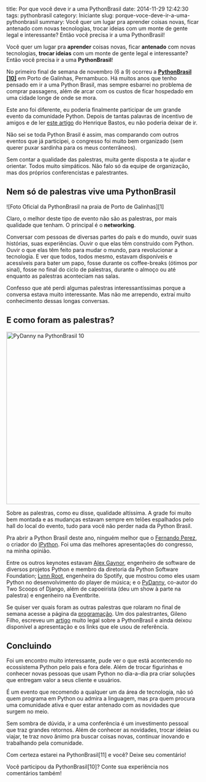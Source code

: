 title: Por que você deve ir a uma PythonBrasil
date: 2014-11-29 12:42:30
tags: pythonbrasil
category: Iniciante
slug: porque-voce-deve-ir-a-uma-pythonbrasil
summary: Você quer um lugar pra aprender coisas novas, ficar antenado com novas tecnologias, trocar ideias com um monte de gente legal e interessante? Então você precisa ir a uma PythonBrasil!

<p dir="ltr">Voc&ecirc; quer um lugar pra <strong>aprender</strong> coisas novas, ficar <strong>antenado</strong> com novas tecnologias, <strong>trocar ideias</strong> com um monte de gente legal e interessante? Ent&atilde;o voc&ecirc; precisa ir a uma <strong>PythonBrasil</strong>!</p>
<p dir="ltr"></p>
<p dir="ltr">No primeiro final de semana de novembro (6 a 9) ocorreu a <a href="http://2014.pythonbrasil.org.br/" target="_blank" class="external"><strong>PythonBrasil [10]</strong></a> em Porto de Galinhas, Pernambuco. H&aacute; muitos anos que tenho pensado em ir a uma Python Brasil, mas sempre esbarrei no problema de comprar passagens, al&eacute;m de arcar com os custos de ficar hospedado em uma cidade longe de onde se mora.</p>
<p></p>
<p dir="ltr">Este ano foi diferente, eu poderia finalmente participar de um grande evento da comunidade Python. Depois de tantas palavras de incentivo de amigos e de ler <a href="http://henriquebastos.net/porque-voce-precisa-ir-na-pythonbrasil-2014/#more-1352" target="_blank">este artigo</a> do Henrique Bastos, eu n&atilde;o poderia deixar de ir.</p>
<p></p>
<p dir="ltr">N&atilde;o sei se toda Python Brasil &eacute; assim, mas comparando com outros eventos que j&aacute; participei, o congresso foi muito bem organizado (sem querer puxar sardinha para os meus conterr&acirc;neos).</p>
<p></p>
<p dir="ltr">Sem contar a qualidade das palestras, muita gente disposta a te ajudar e orientar. Todos muito simp&aacute;ticos. N&atilde;o falo s&oacute; da equipe de organiza&ccedil;&atilde;o, mas dos pr&oacute;prios conferencistas e palestrantes.</p>
<p></p>
<h2>Nem s&oacute; de palestras vive uma PythonBrasil</h2>
![Foto Oficial da PythonBrasil na praia de Porto de Galinhas][1]
<p dir="ltr">Claro, o melhor deste tipo de evento n&atilde;o s&atilde;o as palestras, por mais qualidade que tenham. O principal &eacute; o <strong>networking</strong>.</p>
<p dir="ltr"></p>
<p dir="ltr">Conversar com pessoas de diversas partes do pa&iacute;s e do mundo, ouvir suas hist&oacute;rias, suas experi&ecirc;ncias. Ouvir o que elas t&ecirc;m constru&iacute;do com Python. Ouvir o que elas t&ecirc;m feito para mudar o mundo, para revolucionar a tecnologia. E ver que todos, todos mesmo, estavam dispon&iacute;veis e acess&iacute;veis para bater um papo, fosse durante os coffee-breaks (&oacute;timos por sinal), fosse no final do ciclo de palestras, durante o almo&ccedil;o ou at&eacute; enquanto as palestras aconteciam nas salas.</p>
<p></p>
<p dir="ltr">Confesso que at&eacute; perdi algumas palestras interessant&iacute;ssimas porque a conversa estava muito interessante. Mas n&atilde;o me arrependo, extra&iacute; muito conhecimento dessas longas conversas.</p>
<p></p>
<h2>E como foram as palestras?</h2>
<p><img src="/static/media/uploads/blog/images/pybr10_pydanny.jpg" width="600" height="450" alt="PyDanny na PythonBrasil 10" title="PyDanny na PythonBrasil 10" /></p>
<p dir="ltr">Sobre as palestras, como eu disse, qualidade alt&iacute;ssima. A grade foi muito bem montada e as mudan&ccedil;as estavam sempre em tel&otilde;es espalhados pelo hall do local do evento, tudo para voc&ecirc; n&atilde;o perder nada da Python Brasil.</p>
<p></p>
<p dir="ltr">Pra abrir a Python Brasil deste ano, ningu&eacute;m melhor que o <a href="https://twitter.com/fperez_org" target="_blank">Fernando Perez</a>, o criador do <a href="http://ipython.org/" target="_blank">IPython</a>. Foi uma das melhores apresenta&ccedil;&otilde;es do congresso, na minha opini&atilde;o.</p>
<p dir="ltr"></p>
<p dir="ltr">Entre os outros keynotes estavam <a href="https://twitter.com/alex_gaynor" target="_blank">Alex Gaynor</a>, engenheiro de software de diversos projetos Python e membro da diretoria da Python Software Foundation; <a href="https://twitter.com/roguelynn" target="_blank">Lynn Root</a>, engenheira do Spotify, que mostrou como eles usam Python no desenvolvimento do player de m&uacute;sica; e o <a href="https://github.com/pydanny" target="_blank">PyDanny</a>, co-autor do Two Scoops of Django, al&eacute;m de capoeirista (deu um show &agrave; parte na palestra) e engenheiro na Eventbrite.</p>
<p></p>
<p dir="ltr">Se quiser ver quais foram as outras palestras que rolaram no final de semana acesse a p&aacute;gina da <a href="http://2014.pythonbrasil.org.br/schedule/" target="_blank">programa&ccedil;&atilde;o</a>. Um dos palestrantes, Gileno Filho, escreveu um <a href="http://gilenofilho.com.br/minha-pythonbrasil10/" target="_blank">artigo</a> muito legal sobre a PythonBrasil e ainda deixou dispon&iacute;vel a apresenta&ccedil;&atilde;o e os links que ele usou de refer&ecirc;ncia.</p>
<p></p>
<h2>Concluindo</h2>
<p></p>
<p dir="ltr">Foi um encontro muito interessante, pude ver o que est&aacute; acontecendo no ecossistema Python pelo pa&iacute;s e fora dele. Al&eacute;m de trocar figurinhas e conhecer novas pessoas que usam Python no dia-a-dia pra criar solu&ccedil;&otilde;es que entregam valor a seus cliente e usu&aacute;rios.</p>
<p></p>
<p dir="ltr">&Eacute; um evento que recomendo a qualquer um da &aacute;rea de tecnologia, n&atilde;o s&oacute; quem programa em Python ou admira a linguagem, mas pra quem procura uma comunidade ativa e quer estar antenado com as novidades que surgem no meio.</p>
<p></p>
<p dir="ltr">Sem sombra de d&uacute;vida, ir a uma confer&ecirc;ncia &eacute; um investimento pessoal que traz grandes retornos. Al&eacute;m de conhecer as novidades, trocar ideias ou viajar, te traz novo &acirc;nimo pra buscar coisas novas, continuar inovando e trabalhando pela comunidade.</p>
<p></p>
<p dir="ltr">Com certeza estarei na PythonBrasil[11] e voc&ecirc;? Deixe seu coment&aacute;rio!</p>
<p dir="ltr"></p>
<p dir="ltr">Voc&ecirc; participou da PythonBrasil[10]? Conte sua experi&ecirc;ncia nos coment&aacute;rios tamb&eacute;m!</p>


  [1]: /static/media/uploads/blog/images/pybr_600.jpg